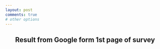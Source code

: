 ```yaml
---
layout: post
comments: true
# other options
---
```


<script src="https://ajax.googleapis.com/ajax/libs/jquery/3.3.1/jquery.min.js"></script>
<script src="https://code.highcharts.com/highcharts.js"></script>
<script src="https://code.highcharts.com/modules/exporting.js"></script>
<script src="https://code.highcharts.com/modules/export-data.js"></script>
<link rel="stylesheet" href="/assets/css/chart.css">

<h2 style="text-align:center;">Result from Google form 1st page of survey</h2>
<div id="content">
  <div class="chart" id="1-1"></div>
  <div class="spacer"></div>
  <div class="chart" id="1-2"></div>
  <div class="spacer"></div>
  <div class="chart" id="1-3"></div>
  <div class="spacer"></div>
  <div class="chart" id="1-4"></div>
  <div class="spacer"></div>
  <div class="chart" id="1-5"></div>  
  <div class="spacer"></div>
  <div class="chart" id="1-6"></div>

</div>

<script src="/assets/js/chart/1.js"> 
